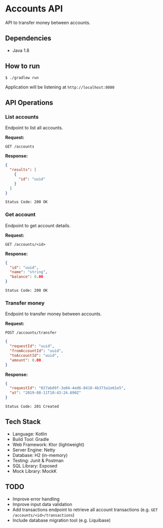 # Accounts API

API to transfer money between accounts.

## Dependencies
* Java 1.8

## How to run
```shell script
$ ./gradlew run
```
Application will be listening at `http://localhost:8080`

## API Operations

### List accounts
Endpoint to list all accounts.

**Request:** 

`GET /accounts`

**Response:**

```json
{ 
  "results": [
    {
      "id": "uuid"
    } 
  ]
}
```

`Status Code: 200 OK`


### Get account
Endpoint to get account details.

**Request:** 

`GET /accounts/<id>`

**Response:**

```json
{
  "id": "uuid",
  "name": "string",
  "balance": 0.00
}
```

`Status Code: 200 OK`


### Transfer money
Endpoint to transfer money between accounts.

**Request:** 

`POST /accounts/transfer`
```json
{
  "requestId": "uuid",
  "fromAccountId": "uuid",
  "toAccountId": "uuid",
  "amount": 0.00
}
```

**Response:**

```json
{
  "requestId": "027abd9f-3e04-4ed6-8410-4b373a1e61e5",
  "at": "2019-08-11T10:43:24.690Z"
}
```

`Status Code: 201 Created`

## Tech Stack
* Language: Kotlin
* Build Tool: Gradle
* Web Framework: Ktor (lightweight)
* Server Engine: Netty
* Database: H2 (in-memory)
* Testing: Junit & Postman
* SQL Library: Exposed
* Mock Library: MockK

## TODO
* Improve error handling
* Improve input data validation
* Add transactions endpoint to retrieve all account transactions (e.g. `GET /accounts/<id>/transactions`)
* Include database migration tool (e.g. Liquibase)
